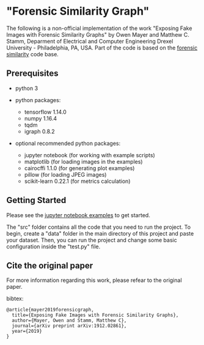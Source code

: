 # "Forensic Similarity Graph" 
The following is a non-official implementation of the work "Exposing Fake Images with Forensic Similarity Graphs" by Owen Mayer and Matthew C. Stamm, Deparment of Electrical and Computer Engineering Drexel University - Philadelphia, PA, USA. Part of the code is based on the [forensic similarity](http://omayer.gitlab.io/forensicsimilarity/) code base.


## Prerequisites 
*  python 3
*  python packages:
    *  tensorflow 1.14.0
    *  numpy 1.16.4
    *  tqdm
    *  igraph 0.8.2
    
* optional recommended python packages:
    *  jupyter notebook (for working with example scripts)
    *  matplotlib (for loading images in the examples)
    *  cairocffi 1.1.0 (for generating plot examples)
    *  pillow (for loading JPEG images)
    *  scikit-learn 0.22.1 (for metrics calculation)

## Getting Started

Please see the [jupyter notebook examples](https://github.com/lucamaiano/forensic_similarity_graph/tree/main/notebook) to get started.

The "src" folder contains all the code that you need to run the project. To begin, create a "data" folder in the main directory of this project and paste your dataset. Then, you can run the project and change some basic configuration inside the "test.py" file.


## Cite the original paper
For more information regarding this work, please refear to the original paper.

bibtex:
```
@article{mayer2019forensicgraph,
  title={Exposing Fake Images with Forensic Similarity Graphs},
  author={Mayer, Owen and Stamm, Matthew C},
  journal={arXiv preprint arXiv:1912.02861},
  year={2019}
}
```
